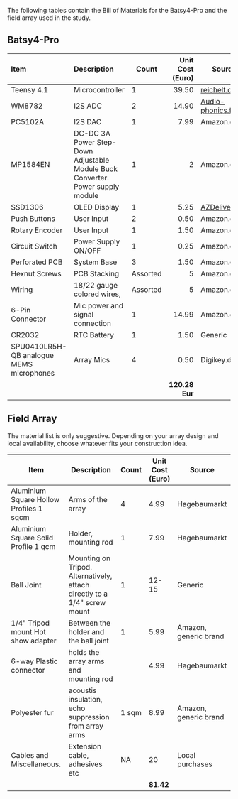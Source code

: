 The following tables contain the Bill of Materials for the Batsy4-Pro and the field array used in the study.

## Batsy4-Pro


| Item                                     | Description                                                  | Count    | Unit Cost (Euro) | Source                                                       |
| :--------------------------------------- | :----------------------------------------------------------- | -------- | ---------------: | ------------------------------------------------------------ |
| Teensy 4.1                               | Microcontroller                                              | 1        |            39.50 | [reichelt.de](https://www.reichelt.de/de/de/shop/produkt/teensy_4_1_usb_ohne_header-283580) |
| WM8782                                   | I2S ADC                                                      | 2        |            14.90 | [Audio-phonics.fr](https://www.audiophonics.fr/en/devices-hifi-audio-adc/stereo-adc-board-wm8782-i2s-24bit-192khz-p-14897.html?srsltid=AfmBOoo-uPe7R-Jdt2QEF9YknPKcZEb4YQwHo7E_ZxAsTi9mXKPggGf_) |
| PC5102A                                  | I2S DAC                                                      | 1        |             7.99 | Amazon.de                                                    |
| MP1584EN                                 | DC-DC 3A Power Step-Down Adjustable Module Buck Converter. Power supply module | 1        |                2 | Amazon.de                                                    |
| SSD1306                                  | OLED Display                                                 | 1        |             5.25 | [AZDelivery.de](https://www.az-delivery.de/en/products/0-96zolldisplay?variant=26462805705) |
| Push Buttons                             | User Input                                                   | 2        |             0.50 | Amazon.de                                                    |
| Rotary Encoder                           | User Input                                                   | 1        |             1.50 | Amazon.de                                                    |
| Circuit Switch                           | Power Supply ON/OFF                                          | 1        |             0.25 | Amazon.de                                                    |
| Perforated PCB                           | System Base                                                  | 3        |             1.50 | Amazon.de                                                    |
| Hexnut Screws                            | PCB Stacking                                                 | Assorted |                5 | Amazon.de                                                    |
| Wiring                                   | 18/22 gauge colored wires,                                   | Assorted |                5 | Amazon.de                                                    |
| 6-Pin Connector                          | Mic power and signal connection                              | 1        |            14.99 | Amazon.de                                                    |
| CR2032                                   | RTC Battery                                                  | 1        |             1.50 | Generic                                                      |
| SPU0410LR5H-QB analogue MEMS microphones | Array Mics                                                   | 4        |             0.50 | Digikey.de                                                   |
|                                          |                                                              |          |   **120.28 Eur** |                                                              |



## Field Array

The material list is only suggestive. Depending on your array design and local availability, choose whatever fits your construction idea.

| Item                                    | Description                                                  | Count | Unit Cost (Euro) | Source                |
| --------------------------------------- | ------------------------------------------------------------ | ----- | ---------------- | --------------------- |
| Aluminium Square Hollow Profiles 1 sqcm | Arms of the array                                            | 4     | 4.99             | Hagebaumarkt          |
| Aluminium Square Solid Profile 1 qcm    | Holder, mounting rod                                         | 1     | 7.99             | Hagebaumarkt          |
| Ball Joint                              | Mounting on Tripod. Alternatively, attach directly to a 1/4" screw mount | 1     | 12-15            | Generic               |
| 1/4" Tripod mount Hot show adapter      | Between the holder and the ball joint                        | 1     | 5.99             | Amazon, generic brand |
| 6-way Plastic connector                 | holds the array arms and mounting rod                        |       | 4.99             | Hagebaumarkt          |
| Polyester fur                           | acoustis insulation, echo suppression from array arms        | 1 sqm | 8.99             | Amazon, generic brand |
| Cables and Miscellaneous.               | Extension cable, adhesives etc                               | NA    | 20               | Local purchases       |
|                                         |                                                              |       | **81.42**        |                       |

